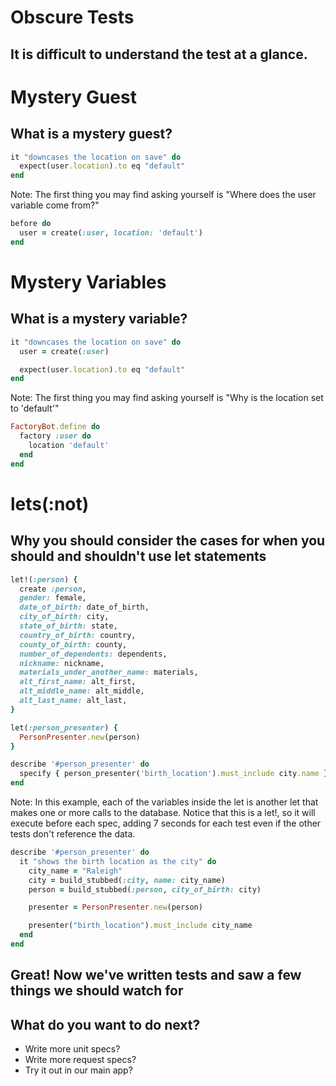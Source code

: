 <!--Meta theme:solarized title:Learn RSpec 05-->

<!--sec 1.1-->
# Obscure Tests

<!--sec 1.2-->
## It is difficult to understand the test at a glance.

<!--sec 2.1-->
# Mystery Guest

<!--sec 2.2-->
## What is a mystery guest?

<!--sec 2.3-->
```ruby
it "downcases the location on save" do
  expect(user.location).to eq "default"
end
```

Note: The first thing you may find asking yourself is "Where does the user variable come from?"

<!--sec 2.4-->
```ruby
before do
  user = create(:user, location: 'default')
end
```

<!--sec 3.1-->
# Mystery Variables

<!--sec 3.2-->
## What is a mystery variable?

<!--sec 3.3-->
```ruby
it "downcases the location on save" do
  user = create(:user)

  expect(user.location).to eq "default"
end
```

Note: The first thing you may find asking yourself is "Why is the location set to 'default'"

<!--sec 3.4-->
```ruby
FactoryBot.define do
  factory :user do
    location 'default'
  end
end
```

<!--sec 4.1-->
# lets(:not)

<!--sec 4.2-->
## Why you should consider the cases for when you should and shouldn't use let statements

<!--sec 4.3-->
```ruby
let!(:person) {
  create :person,
  gender: female,
  date_of_birth: date_of_birth,
  city_of_birth: city,
  state_of_birth: state,
  country_of_birth: country,
  county_of_birth: county,
  number_of_dependents: dependents,
  nickname: nickname,
  materials_under_another_name: materials,
  alt_first_name: alt_first,
  alt_middle_name: alt_middle,
  alt_last_name: alt_last,
}

let(:person_presenter) {
  PersonPresenter.new(person)
}

describe '#person_presenter' do
  specify { person_presenter('birth_location').must_include city.name }
end
```

Note: In this example, each of the variables inside the let is another let that makes one or more calls to the database. Notice that this is a let!, so it will execute before each spec, adding 7 seconds for each test even if the other tests don't reference the data.

<!--sec 4.4-->
```ruby
describe '#person_presenter' do
  it "shows the birth location as the city" do
    city_name = "Raleigh"
    city = build_stubbed(:city, name: city_name)
    person = build_stubbed(:person, city_of_birth: city)

    presenter = PersonPresenter.new(person)

    presenter("birth_location").must_include city_name
  end
end
```

<!--sec 5.1-->
## Great! Now we've written tests and saw a few things we should watch for

<!--sec 5.2-->
## What do you want to do next?
- Write more unit specs?
- Write more request specs?
- Try it out in our main app?
